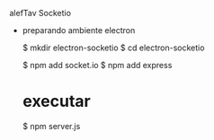 alefTav Socketio  

- preparando ambiente electron

    $ mkdir electron-socketio
    $ cd electron-socketio
    
    $ npm add socket.io
    $ npm add express

    # executar
    $ npm server.js